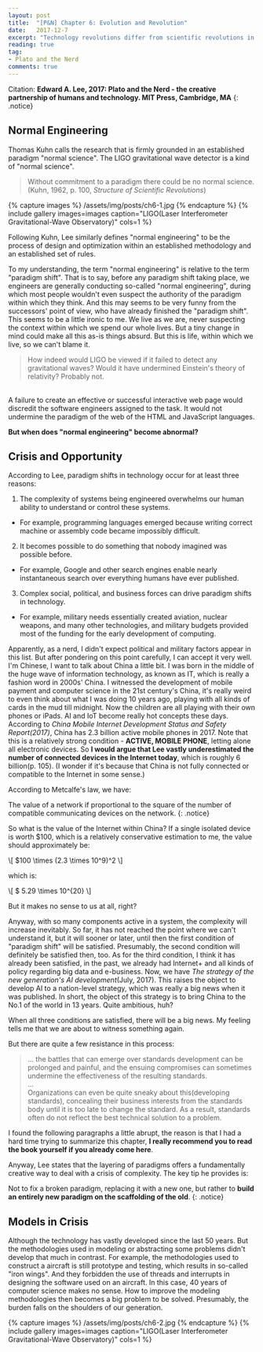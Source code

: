 ```yaml
---
layout: post
title:  "[P&N] Chapter 6: Evolution and Revolution"
date:   2017-12-7
excerpt: "Technology revolutions differ from scientific revolutions in that paradigms appear and disappear much more rapidly; New paradigms do not necessarily replace old ones; The crises that trigger new paradigms do not arises so much from the discovery of anomalies but rather from increasing complexity and technology-driven opportunity..."
reading: true
tag:
- Plato and the Nerd
comments: true
---
```

Citation: **Edward A. Lee, 2017: Plato and the Nerd - the creative partnership of humans and technology. MIT Press, Cambridge, MA**
{: .notice}

## Normal Engineering

Thomas Kuhn calls the research that is firmly grounded in an established paradigm "normal science". The LIGO gravitational wave detector is a kind of "normal science".

> Without commitment to a paradigm there could be no normal science.<br>
(Kuhn, 1962, p. 100, *Structure of Scientific Revolutions*)

{% capture images %}
/assets/img/posts/ch6-1.jpg
{% endcapture %}
{% include gallery images=images caption="LIGO(Laser Interferometer Gravitational-Wave Observatory)" cols=1 %}

Following Kuhn, Lee similarly defines "normal engineering" to be the process of design and optimization within an established methodology and an established set of rules.

To my understanding, the term "normal engineering" is relative to the term "paradigm shift". That is to say, before any paradigm shift taking place, we engineers are generally conducting so-called "normal engineering", during which most people wouldn't even suspect the authority of the paradigm within which they think. And this may seems to be very funny from the successors' point of view, who have already finished the "paradigm shift". This seems to be a little ironic to me. We live as we are, never suspecting the context within which we spend our whole lives. But a tiny change in mind could make all this as-is things absurd. But this is life, within which we live, so we can't blame it.

> How indeed would LIGO be viewed if it failed to detect any gravitational waves? Would it have undermined Einstein's theory of relativity? Probably not.
<br>
A failure to create an effective or successful interactive web page would discredit the software engineers assigned to the task. It would not undermine the paradigm of the web of the HTML and JavaScript languages.

**But when does "normal engineering" become abnormal?**

## Crisis and Opportunity

According to Lee, paradigm shifts in technology occur for at least three reasons:

1. The complexity of systems being engineered overwhelms our human ability to understand or control these systems.
  - For example, programming languages emerged because writing correct machine or assembly code became impossibly difficult.

2. It becomes possible to do something that nobody imagined was possible before.
  - For example, Google and other search engines enable nearly instantaneous search over everything humans have ever published.

3. Complex social, political, and business forces can drive paradigm shifts in technology.
  - For example, military needs essentially created aviation, nuclear weapons, and many other technologies, and military budgets provided most of the funding for the early development of computing.
 
Apparently, as a nerd, I didn't expect political and military factors appear in this list. But after pondering on this point carefully, I can accept it very well. I'm Chinese, I want to talk about China a little bit. I was born in the middle of the huge wave of information technology, as known as IT, which is really a fashion word in 2000s' China. I witnessed the development of mobile payment and computer science in the 21st century's China, it's really weird to even think about what I was doing 10 years ago, playing with all kinds of cards in the mud till midnight. Now the children are all playing with their own phones or iPads. AI and IoT become really hot concepts these days. According to *China Mobile Internet Development Status and Safety Report(2017)*, China has 2.3 billion active mobile phones in 2017. Note that this is a relatively strong condition - **ACTIVE, MOBILE PHONE**, letting alone all electronic devices. So **I would argue that Lee vastly underestimated the number of connected devices in the Internet today**, which is roughly 6 billion(p. 105). (I wonder if it's because that China is not fully connected or compatible to the Internet in some sense.)

According to Metcalfe's law, we have:

The value of a network if proportional to the square of the number of compatible communicating devices on the network.
{: .notice}

So what is the value of the Internet within China? If a single isolated device is worth $100, which is a relatively conservative estimation to me, the value should approximately be:

\\[ $100 \times (2.3 \times 10^9)^2 \\]

which is:

\\[ $ 5.29 \times 10^{20} \\]

But it makes no sense to us at all, right?

Anyway, with so many components active in a system, the complexity will increase inevitably. So far, it has not reached the point where we can't understand it, but it will sooner or later, until then the first condition of "paradigm shift" will be satisfied. Presumably, the second condition will definitely be satisfied then, too. As for the third condition, I think it has already been satisfied, in the past, we already had Internet+ and all kinds of policy regarding big data and e-business. Now, we have *The strategy of the new generation's AI development*(July, 2017). This raises the object to develop AI to a nation-level strategy, which was really a big news when it was published. In short, the object of this strategy is to bring China to the No.1 of the world in 13 years. Quite ambitious, huh?

When all three conditions are satisfied, there will be a big news. My feeling tells me that we are about to witness something again.

But there are quite a few resistance in this process:

> ... the battles that can emerge over standards development can be prolonged and painful, and the ensuing compromises can sometimes undermine the effectiveness of the resulting standards.<br>
...<br>
Organizations can even be quite sneaky about this(developing standards), concealing their business interests from the standards body until it is too late to change the standard. As a result, standards often do not reflect the best technical solution to a problem.

I found the following paragraphs a little abrupt, the reason is that I had a hard time trying to summarize this chapter, **I really recommend you to read the book yourself if you already come here**.

Anyway, Lee states that the layering of paradigms offers a fundamentally creative way to deal with a crisis of complexity. The key tip he provides is:

Not to fix a broken paradigm, replacing it with a new one, but rather to **build an entirely new paradigm on the scaffolding of the old**.
{: .notice}

## Models in Crisis

Although the technology has vastly developed since the last 50 years. But the methodologies used in modeling or abstracting some problems didn't develop that much in contrast. For example, the methodologies used to construct a aircraft is still prototype and testing, which results in so-called "iron wings". And they forbidden the use of threads and interrupts in designing the software used on an aircraft. In this case, 40 years of computer science makes no sense. How to improve the modeling methodologies then becomes a big problem to be solved. Presumably, the burden falls on the shoulders of our generation.

{% capture images %}
/assets/img/posts/ch6-2.jpg
{% endcapture %}
{% include gallery images=images caption="LIGO(Laser Interferometer Gravitational-Wave Observatory)" cols=1 %}
